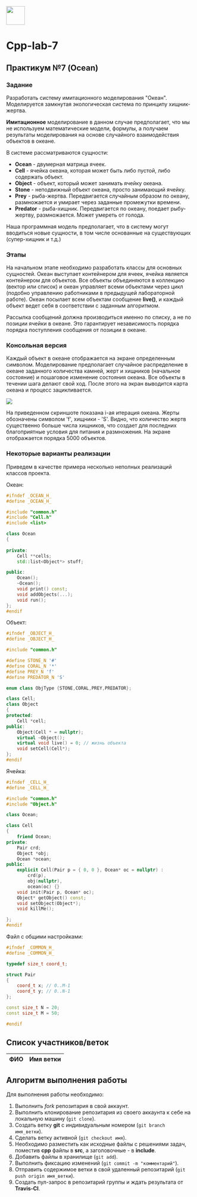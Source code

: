 

<img src="img/green.png" width="50" height="50">

# Cpp-lab-7

## Практикум №7 (Ocean)

### Задание

Разработать систему имитационного моделирования "Океан". Моделируется замкнутая экологическая система по принципу хищник-жертва.

**Имитационное** моделирование в данном случае предполагает, что мы не используем математические модели, формулы, а получаем результаты моделирования на основе случайного взаимодействия объектов в океане.

В системе рассматриваются сущности:

- **Ocean** - двумерная матрица ячеек.
- **Cell** - ячейка океана, которая может быть либо пустой, либо содержать объект.
- **Object** - объект, который может занимать ячейку океана.
- **Stone** - неподвижный объект океана, просто занимающий ячейку.
- **Prey** - рыба-жертва. Передвигается случайным образом по океану, размножается и умирает через заданные промежутки времени.
- **Predator** - рыба-хищник. Передвигается по океану, поедает рыбу-жертву, размножается. Может умереть от голода.

Наша программная модель предполагает, что в систему могут вводиться новые сущности, в том числе основанные на существующих (супер-хищник и т.д.)

### Этапы 

На начальном этапе необходимо разработать классы для основных сущностей. Океан выступает контейнером для ячеек, ячейка является контейнером для объектов. Все объекты объединяются в коллекцию (вектор или список) и океан управляет всеми объектами через цикл (подобно управлению работниками в предыдущей лабораторной работе). Океан посылает всем объектам сообщение **live()**, и каждый объект ведет себя в соответствии с заданным алгоритмом.

Рассылка сообщений должна производиться именно по списку, а не по позиции ячейки в океане. Это гарантирует независимость порядка порядка поступления сообщения от позиции в океане. 



### Консольная версия

Каждый объект в океане отображается на экране определенным символом. Моделирование предполагает случайное распределение в океане заданного количества камней, жерт и хищников (начальное состояние) и пошаговое изменение состояния океана. Все объекты в течении шага делают свой ход. После этого на экран выводится карта океана и процесс зацикливается.

<img src="img/ocean.png">

На приведенном скриншоте показана i-ая итерация океана. Жерты обозначены символом 'f', хищники - 'S'. Видно, что количество жертв существенно больше числа хищников, что создает для последних благоприятные условия для питания и размножения. На экране отображается порядка 5000 объектов.

### Некоторые варианты реализации

Приведем в качестве примера несколько неполных реализаций классов проекта.

Океан:

```c++
#ifndef _OCEAN_H_
#define _OCEAN_H_

#include "common.h"
#include "Cell.h"
#include <list>

class Ocean
{
	
private:
	Cell **cells;
	std::list<Object*> stuff;

public:
	Ocean();
	~Ocean();
	void print() const;
	void addObjects(...);
	void run();
};
#endif
```

Объект:

```c++
#ifndef _OBJECT_H_
#define _OBJECT_H_

#include "common.h"

#define STONE_N '#'
#define CORAL_N '*'
#define PREY_N 'f'
#define PREDATOR_N 'S'

enum class ObjType {STONE,CORAL,PREY,PREDATOR};

class Cell;
class Object
{
protected:
	Cell *cell;
public:
	Object(Cell * = nullptr);
	virtual ~Object();
	virtual void live() = 0; // жизнь объекта
	void setCell(Cell*);
};
#endif
```

Ячейка:

```c++
#ifndef _CELL_H_
#define _CELL_H_

#include "common.h"
#include "Object.h"

class Ocean;

class Cell
{
	friend Ocean;
private:
	Pair crd;
	Object *obj;
	Ocean *ocean;
public:
	explicit Cell(Pair p = { 0, 0 }, Ocean* oc = nullptr) :
		crd(p),
		obj(nullptr),
		ocean(oc) {}
	void init(Pair p, Ocean* oc);
	Object* getObject() const;
	void setObject(Object*);
	void killMe();

};
#endif
```

Файл с общими настройками:

```c++
#ifndef _COMMON_H_
#define _COMMON_H_

typedef size_t coord_t;

struct Pair
{
	coord_t x; // 0..M-1
	coord_t y; // 0..N-1
};

const size_t N = 20;
const size_t M = 50;

#endif
```

 
## Список участников/веток

|  ФИО              | Имя ветки |
|-------------------|-----------|


## Алгоритм выполнения работы

Для выполнения работы необходимо:

1. Выполнить *fork* репозитария в свой аккаунт.
1. Выполнить клонирование репозитария из своего аккаунта к себе на локальную машину (`git clone`).
1. Создать ветку **git** с индивидуальным номером (`git branch имя_ветки`).
1. Сделать ветку активной (`git checkout имя`).
1. Необходимо разместить как исходные файлы с решениями задач, поместив **cpp** файлы в **src**, а заголовочные - в **include**. 
1. Добавить файлы в хранилище (`git add`).
1. Выполнить фиксацию изменений (`git commit -m "комментарий"`).
1. Отправить содержимое ветки в свой удаленный репозитарий (`git push origin имя_ветки`).
1. Создать пул-запрос в репозитарий группы и ждать результата от **Travis-CI**.

